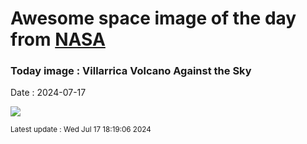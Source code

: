 
# Awesome space image of the day from [NASA](https://api.nasa.gov/)

### Today image : Villarrica Volcano Against the Sky
Date : 2024-07-17

![](https://www.youtube.com/embed/aX4ozspTPQY?rel=0)

<small>Latest update : Wed Jul 17 18:19:06 2024</small>
        